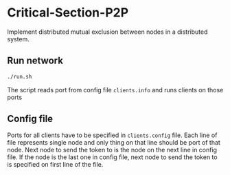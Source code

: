 # Critical-Section-P2P
Implement distributed mutual exclusion between nodes in a distributed system. 

## Run network

```bash
./run.sh
```

The script reads port from config file `clients.info` and runs clients on those ports

## Config file

Ports for all clients have to be specified in `clients.config` file. 
Each line of file represents single node and only thing on that line should be port of that node.
Next node to send the token to is the node on the next line in config file.
If the node is the last one in config file, next node to send the token to is specified on first line of the file.
